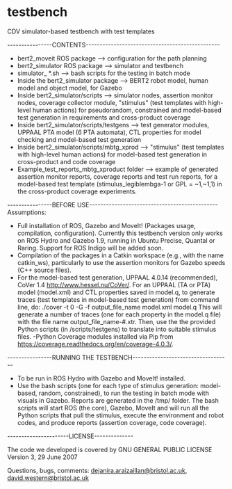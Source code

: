 # testbench
CDV simulator-based testbench with test templates

----------------CONTENTS------------------------------------------------
- bert2_moveit ROS package --> configuration for the path planning
- bert2_simulator ROS package --> simulator and testbench 
- simulator_ *.sh --> bash scripts for the testing in batch mode
- Inside the bert2_simulator package --> BERT2 robot model, human model and object model, for Gazebo
- Inside bert2_simulator/scripts --> simulator nodes, assertion monitor nodes, coverage collector module, "stimulus" (test templates with high-level human actions) for pseudorandom, constrained and model-based test generation in requirements and cross-product coverage
- Inside bert2_simulator/scripts/testgens --> test generator modules, UPPAAL PTA model (6 PTA automata), CTL properties for model checking and model-based test generation
- Inside bert2_simulator/scripts/mbtg_xprod --> "stimulus" (test templates with high-level human actions) for model-based test generation
 in cross-product and code coverage
 - Example_test_reports_mbtg_xproduct folder --> example of generated assertion monitor reports, coverage reports and test run reports, for a model-based test template (stimulus_legiblembga-1 or GPL = ~1,~1,1) in the cross-product coverage experiments. 


----------------BEFORE USE----------------------------------------------
Assumptions:
- Full installation of ROS, Gazebo and MoveIt! (Packages usage, compilation, configuration). Currently this testbench version only works on ROS Hydro and Gazebo 1.9, running in Ubuntu Precise, Quantal or Raring. Support for ROS Indigo will be added soon.
- Compilation of the packages in a Catkin workspace (e.g., with the name catkin_ws), particularly to use the assertion monitors for Gazebo speeds (C++ source files). 
- For the model-based test generation, UPPAAL 4.0.14 (recommended), CoVer 1.4 http://www.hessel.nu/CoVer/. For an UPPAAL (TA or PTA) model (model.xml) and CTL properties saved in model.q, to generate traces (test templates in model-based test generation) from command line, do: 
./cover -t 0 -G -f output_file_name model.xml model.q
This will generate a number of traces (one for each property in the model.q file) with the file name output_file_name-#.xtr. Then, use the the provided Python scripts (in /scripts/testgens) to translate into suitable stimulus files. 
-Python Coverage modules installed via Pip from https://coverage.readthedocs.org/en/coverage-4.0.3/.

----------------RUNNING THE TESTBENCH-----------------------------------
- To be run in ROS Hydro with Gazebo and MoveIt! installed.
- Use the bash scripts (one for each type of stimulus generation: model-based, random, constrained), to run the testing in batch mode with visuals in Gazebo. Reports are generated in the /tmp/ folder. The bash scripts will start ROS (the core), Gazebo, MoveIt and will run all the Python scripts that pull the stimulus, execute the environment and robot codes, and produce reports (assertion coverage, code coverage). 

----------------------LICENSE--------------

The code we developed is covered by GNU GENERAL PUBLIC LICENSE Version 3, 29 June 2007


Questions, bugs, comments: dejanira.araizaillan@bristol.ac.uk, david.western@bristol.ac.uk
